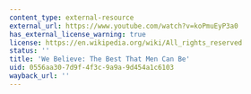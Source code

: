 ```yaml
---
content_type: external-resource
external_url: https://www.youtube.com/watch?v=koPmuEyP3a0
has_external_license_warning: true
license: https://en.wikipedia.org/wiki/All_rights_reserved
status: ''
title: 'We Believe: The Best That Men Can Be'
uid: 0556aa30-7d9f-4f3c-9a9a-9d454a1c6103
wayback_url: ''
---
```

